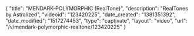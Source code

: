 {
    "title": "MENDARK-POLYMORPHIC (RealTone)",
    "description": "RealTones by Astralized",
    "videoid": "123420225",
    "date_created": "1381351392",
    "date_modified": "1517274453",
    "type": "captivate",
    "layout": "video",
    "url": "\/v\/mendark-polymorphic-realtone\/123420225"
}